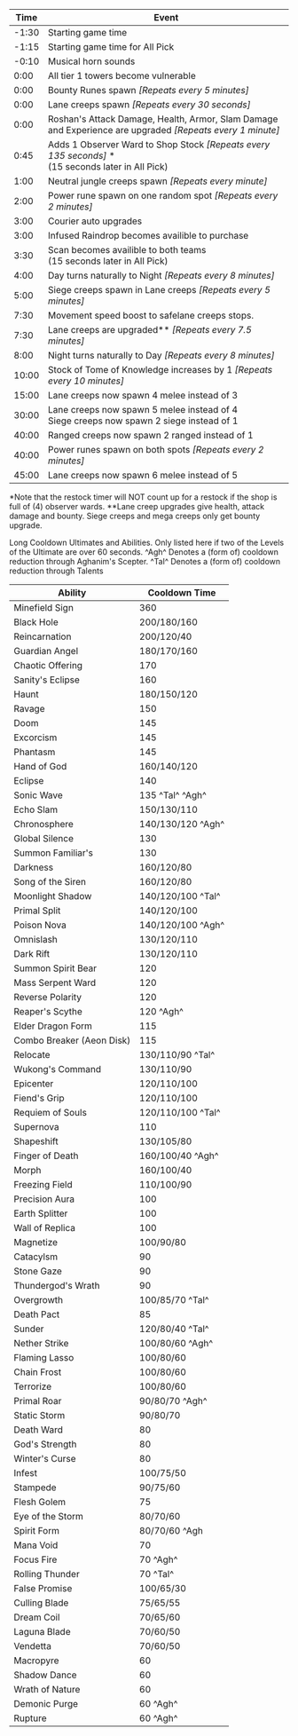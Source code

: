 |Time|Event|
|--|--|
|-1:30|Starting game time  |
|-1:15|Starting game time for All Pick  |
|-0:10|Musical horn sounds|
|0:00|All tier 1 towers become vulnerable|
|0:00|Bounty Runes spawn *[Repeats every 5 minutes]*|
|0:00|Lane creeps spawn *[Repeats every 30 seconds]*|
|0:00|Roshan's Attack Damage, Health, Armor, Slam Damage and Experience are upgraded *[Repeats every 1 minute]*|
|0:45|Adds 1 Observer Ward to Shop Stock *[Repeats every 135 seconds]* * <br>(15 seconds later in All Pick)|
|1:00|Neutral jungle creeps spawn *[Repeats every minute]*|
|2:00|Power rune spawn on one random spot *[Repeats every 2 minutes]*|
|3:00|Courier auto upgrades|
|3:00|Infused Raindrop becomes availible to purchase
|3:30|Scan becomes availible to both teams<br>(15 seconds later in All Pick)|
|4:00|Day turns naturally to Night *[Repeats every 8 minutes]*|
|5:00|Siege creeps spawn in Lane creeps *[Repeats every 5 minutes]*|
|7:30|Movement speed boost to safelane creeps stops.
|7:30|Lane creeps are upgraded** *[Repeats every 7.5 minutes]*
|8:00|Night turns naturally to Day *[Repeats every 8 minutes]*|
|10:00|Stock of Tome of Knowledge increases by 1 *[Repeats every 10 minutes]*
|15:00|Lane creeps now spawn 4 melee instead of 3|
|30:00|Lane creeps now spawn 5 melee instead of 4<br>Siege creeps now spawn 2 siege instead of 1
|40:00|Ranged creeps now spawn 2 ranged instead of 1|
|40:00|Power runes spawn on both spots *[Repeats every 2 minutes]*
|45:00|Lane creeps now spawn 6 melee instead of 5|

*Note that the restock timer will NOT count up for a restock if the shop is full of (4) observer wards.
**Lane creep upgrades give health, attack damage and bounty. Siege creeps and mega creeps only get bounty upgrade.

Long Cooldown Ultimates and Abilities. Only listed here if two of the Levels of the Ultimate are over 60 seconds. ^Agh^ Denotes a (form of) cooldown reduction through Aghanim's Scepter. ^Tal^ Denotes a (form of) cooldown reduction through Talents

|Ability|Cooldown Time|
|--|--|
|Minefield Sign|360|
|Black Hole|200/180/160|
|Reincarnation|200/120/40|
|Guardian Angel|180/170/160|
|Chaotic Offering|170|
|Sanity's Eclipse|160|
|Haunt|180/150/120|
|Ravage|150|
|Doom|145|
|Excorcism|145|
|Phantasm|145|
|Hand of God|160/140/120|
|Eclipse|140|
|Sonic Wave|135 ^Tal^ ^Agh^|
|Echo Slam|150/130/110
|Chronosphere|140/130/120 ^Agh^|
|Global Silence|130|
|Summon Familiar's|130|
|Darkness|160/120/80|
|Song of the Siren|160/120/80|
|Moonlight Shadow|140/120/100 ^Tal^|
|Primal Split|140/120/100|
|Poison Nova|140/120/100 ^Agh^|
|Omnislash|130/120/110|
|Dark Rift|130/120/110|
|Summon Spirit Bear|120|
|Mass Serpent Ward|120|
|Reverse Polarity|120|
|Reaper's Scythe|120 ^Agh^|
|Elder Dragon Form|115|
|Combo Breaker (Aeon Disk)|115|
|Relocate|130/110/90 ^Tal^|
|Wukong's Command|130/110/90|
|Epicenter|120/110/100|
|Fiend's Grip|120/110/100|
|Requiem of Souls|120/110/100 ^Tal^|
|Supernova|110|
|Shapeshift|130/105/80|
|Finger of Death|160/100/40 ^Agh^|
|Morph|160/100/40|
|Freezing Field|110/100/90|
|Precision Aura|100|
|Earth Splitter|100|
|Wall of Replica|100|
|Magnetize|100/90/80|
|Catacylsm|90|
|Stone Gaze|90|
|Thundergod's Wrath|90|
|Overgrowth|100/85/70 ^Tal^|
|Death Pact|85|
|Sunder|120/80/40 ^Tal^|
|Nether Strike|100/80/60 ^Agh^|
|Flaming Lasso|100/80/60|
|Chain Frost|100/80/60|
|Terrorize|100/80/60|
|Primal Roar|90/80/70 ^Agh^|
|Static Storm|90/80/70|
|Death Ward|80|
|God's Strength|80|
|Winter's Curse|80|
|Infest|100/75/50|
|Stampede|90/75/60|
|Flesh Golem|75|
|Eye of the Storm|80/70/60|
|Spirit Form|80/70/60 ^Agh|
|Mana Void|70|
|Focus Fire|70 ^Agh^|
|Rolling Thunder|70 ^Tal^|
|False Promise|100/65/30|
|Culling Blade|75/65/55|
|Dream Coil|70/65/60|
|Laguna Blade|70/60/50|
|Vendetta|70/60/50|
|Macropyre|60|
|Shadow Dance|60|
|Wrath of Nature|60|
|Demonic Purge|60 ^Agh^|
|Rupture|60 ^Agh^|
